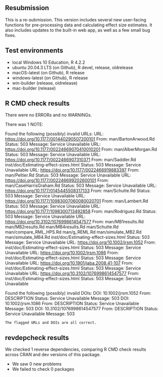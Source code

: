 ## Resubmission

This is a re-submission. This version includes several new user-facing functions for pre-processing data and calculating effect size estimates. It also includes updates to the built-in web app, as well as a few small bug fixes. 

## Test environments

* local Windows 10 Education, R 4.2.2
* ubuntu 20.04.3 LTS (on Github), R devel, release, oldrelease
* macOS-latest (on Github), R release
* windows-latest (on Github), R release
* win-builder (release, oldrelease)
* mac-builder (release)

## R CMD check results

There were no ERRORs and no WARNINGs. 

There was 1 NOTE:

Found the following (possibly) invalid URLs:
  URL: https://doi.org/10.1177/001440290507200101
    From: man/BartonArwood.Rd
    Status: 503
    Message: Service Unavailable
  URL: https://doi.org/10.1177/00224669070410010201
    From: man/AlberMorgan.Rd
    Status: 503
    Message: Service Unavailable
  URL: https://doi.org/10.1177/0022466907310371
    From: man/Saddler.Rd
          inst/doc/Estimating-effect-sizes.html
    Status: 503
    Message: Service Unavailable
  URL: https://doi.org/10.1177/0022466919883397
    From: man/Peltier.Rd
    Status: 503
    Message: Service Unavailable
  URL: https://doi.org/10.1177/002246699202600101
    From: man/CaseHarrisGraham.Rd
    Status: 503
    Message: Service Unavailable
  URL: https://doi.org/10.1177/0145445508317133
    From: man/Schutte.Rd
    Status: 503
    Message: Service Unavailable
  URL: https://doi.org/10.1177/10983007060080020701
    From: man/Lambert.Rd
    Status: 503
    Message: Service Unavailable
  URL: https://doi.org/10.1177/1098300713492858
    From: man/Rodriguez.Rd
    Status: 503
    Message: Service Unavailable
  URL: https://doi.org/10.3102/1076998614547577
    From: man/MB1results.Rd
          man/MB2results.Rd
          man/MB4results.Rd
          man/Schutte.Rd
          man/compare_RML_HPS.Rd
          man/g_REML.Rd
          man/simulate_MB2.Rd
          man/simulate_MB4.Rd
          inst/doc/Estimating-effect-sizes.html
    Status: 503
    Message: Service Unavailable
  URL: https://doi.org/10.1002/jrsm.1052
    From: inst/doc/Estimating-effect-sizes.html
    Status: 503
    Message: Service Unavailable
  URL: https://doi.org/10.1002/jrsm.1086
    From: inst/doc/Estimating-effect-sizes.html
    Status: 503
    Message: Service Unavailable
  URL: https://doi.org/10.1901/jaba.2008.41-107
    From: inst/doc/Estimating-effect-sizes.html
    Status: 503
    Message: Service Unavailable
  URL: https://doi.org/10.3102/1076998614547577
    From: inst/doc/Estimating-effect-sizes.html
    Status: 503
    Message: Service Unavailable

Found the following (possibly) invalid DOIs:
  DOI: 10.1002/jrsm.1052
    From: DESCRIPTION
    Status: Service Unavailable
    Message: 503
  DOI: 10.1002/jrsm.1086
    From: DESCRIPTION
    Status: Service Unavailable
    Message: 503
  DOI: 10.3102/1076998614547577
    From: DESCRIPTION
    Status: Service Unavailable
    Message: 503
    
    The flagged URLs and DOIs are all correct.
    
## revdepcheck results

We checked 1 reverse dependencies, comparing R CMD check results across CRAN and dev versions of this package.

 * We saw 0 new problems
 * We failed to check 0 packages
